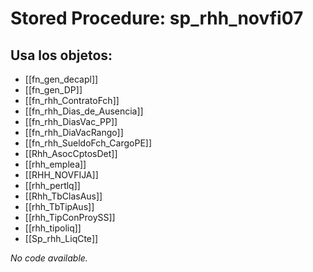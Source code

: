 # Stored Procedure: sp_rhh_novfi07

## Usa los objetos:
- [[fn_gen_decapl]]
- [[fn_gen_DP]]
- [[fn_rhh_ContratoFch]]
- [[fn_rhh_Dias_de_Ausencia]]
- [[fn_rhh_DiasVac_PP]]
- [[fn_rhh_DiaVacRango]]
- [[fn_rhh_SueldoFch_CargoPE]]
- [[Rhh_AsocCptosDet]]
- [[rhh_emplea]]
- [[RHH_NOVFIJA]]
- [[rhh_pertlq]]
- [[Rhh_TbClasAus]]
- [[rhh_TbTipAus]]
- [[rhh_TipConProySS]]
- [[rhh_tipoliq]]
- [[Sp_rhh_LiqCte]]

*No code available.*
